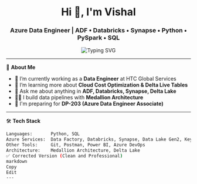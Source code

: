 <h1 align="center">Hi 👋, I'm Vishal</h1>
<h3 align="center">Azure Data Engineer | ADF • Databricks • Synapse • Python • PySpark • SQL</h3>

<p align="center">
  <img src="https://readme-typing-svg.demolab.com?font=Fira+Code&pause=1000&center=true&vCenter=true&width=435&lines=Building+Data+Pipelines+on+Azure!;Medallion+Architecture+Practitioner;Open+to+Freelance+Opportunities!" alt="Typing SVG" />
</p>

---

🌟 **About Me**

- 🔭 I’m currently working as a **Data Engineer** at HTC Global Services  
- 🌱 I’m learning more about **Cloud Cost Optimization & Delta Live Tables**
- 💬 Ask me about anything in **ADF, Databricks, Synapse, Delta Lake**
- 🧑‍💻 I build data pipelines with **Medallion Architecture**
- 🧠 I'm preparing for **DP-203 (Azure Data Engineer Associate)**

---

🛠️ **Tech Stack**

```bash
Languages:       Python, SQL
Azure Services:  Data Factory, Databricks, Synapse, Data Lake Gen2, Key Vault
Other Tools:     Git, Postman, Power BI, Azure DevOps
Architecture:    Medallion Architecture, Delta Lake
✅ Corrected Version (Clean and Professional)
markdown
Copy
Edit
---

